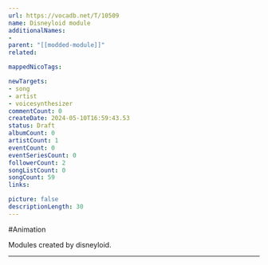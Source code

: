 ```yaml
---
url: https://vocadb.net/T/10509
name: Disneyloid module
additionalNames: 
- 
parent: "[[modded-module]]"
related:

mappedNicoTags:

newTargets:
- song
- artist
- voicesynthesizer
commentCount: 0
createDate: 2024-05-10T16:59:43.53
status: Draft
albumCount: 0
artistCount: 1
eventCount: 0
eventSeriesCount: 0
followerCount: 2
songListCount: 0
songCount: 59
links: 

picture: false
descriptionLength: 30
---
```


#Animation

Modules created by disneyloid.

---

